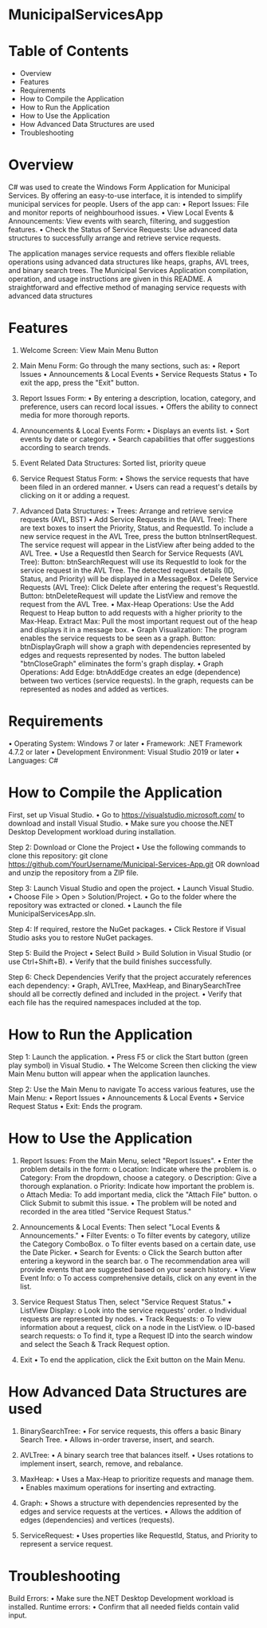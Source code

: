 # MunicipalServicesApp

# Table of Contents
- Overview	
- Features	
- Requirements	
- How to Compile the Application	
- How to Run the Application	
- How to Use the Application	
- How Advanced Data Structures are used	
- Troubleshooting	

# Overview

C# was used to create the Windows Form Application for Municipal Services. By offering an easy-to-use interface, it is intended to simplify municipal services for people. Users of the app can: 
•	Report Issues: File and monitor reports of neighbourhood issues.
•	View Local Events & Announcements: View events with search, filtering, and suggestion features. 
•	Check the Status of Service Requests: Use advanced data structures to successfully arrange and retrieve service requests.

The application manages service requests and offers flexible reliable operations using advanced data structures like heaps, graphs, AVL trees, and binary search trees. The Municipal Services Application compilation, operation, and usage instructions are given in this README. A straightforward and effective method of managing service requests with advanced data structures

# Features
1.	Welcome Screen: View Main Menu Button

2.	Main Menu Form: Go through the many sections, such as:
•	Report Issues 
•	Announcements & Local Events
•	Service Requests Status 
•	To exit the app, press the "Exit" button.

3.	Report Issues Form:
•	By entering a description, location, category, and preference, users can record local issues.
•	Offers the ability to connect media for more thorough reports.

4.	Announcements & Local Events Form:
•	Displays an events list.
•	Sort events by date or category.
•	Search capabilities that offer suggestions according to search trends.

5.	Event Related Data Structures: Sorted list, priority queue

6.	Service Request Status Form:
•	Shows the service requests that have been filed in an ordered manner.
•	Users can read a request's details by clicking on it or adding a request.

7.	Advanced Data Structures:
•	Trees: Arrange and retrieve service requests (AVL, BST) 
•	Add Service Requests in the (AVL Tree): There are text boxes to insert the Priority, Status, and RequestId. To include a new service request in the AVL Tree, press the button btnInsertRequest. The service request will appear in the ListView after being added to the AVL Tree.
•	Use a RequestId then Search for Service Requests (AVL Tree): Button: btnSearchRequest will use its RequestId to look for the service request in the AVL Tree. The detected request details (ID, Status, and Priority) will be displayed in a MessageBox.
•	Delete Service Requests (AVL Tree): Click Delete after entering the request's RequestId. Button: btnDeleteRequest will update the ListView and remove the request from the AVL Tree.
•	Max-Heap Operations: Use the Add Request to Heap button to add requests with a higher priority to the Max-Heap. Extract Max: Pull the most important request out of the heap and displays it in a message box.
•	Graph Visualization: The program enables the service requests to be seen as a graph. Button: btnDisplayGraph will show a graph with dependencies represented by edges and requests represented by nodes. The button labeled "btnCloseGraph" eliminates the form's graph display.
•	Graph Operations: Add Edge: btnAddEdge creates an edge (dependence) between two vertices (service requests). In the graph, requests can be represented as nodes and added as vertices.

# Requirements
•	Operating System: Windows 7 or later
•	Framework: .NET Framework 4.7.2 or later 
•	Development Environment: Visual Studio 2019 or later
•	Languages: C#

# How to Compile the Application
First, set up Visual Studio. 
•	Go to https://visualstudio.microsoft.com/ to download and install Visual Studio. 
•	Make sure you choose the.NET Desktop Development workload during installation.

Step 2: Download or Clone the Project 
•	Use the following commands to clone this repository: git clone https://github.com/YourUsername/Municipal-Services-App.git OR download and unzip the repository from a ZIP file. 

Step 3: Launch Visual Studio and open the project. 
•	Launch Visual Studio. 
•	Choose File > Open > Solution/Project. 
•	Go to the folder where the repository was extracted or cloned. 
•	Launch the file MunicipalServicesApp.sln. 

Step 4: If required, restore the NuGet packages. 
•	Click Restore if Visual Studio asks you to restore NuGet packages. 

Step 5: Build the Project 
•	Select Build > Build Solution in Visual Studio (or use Ctrl+Shift+B). 
•	Verify that the build finishes successfully.

Step 6: Check Dependencies
Verify that the project accurately references each dependency:
•	Graph, AVLTree, MaxHeap, and BinarySearchTree should all be correctly defined and included in the project.
•	Verify that each file has the required namespaces included at the top.

# How to Run the Application
Step 1: Launch the application.
•	Press F5 or click the Start button (green play symbol) in Visual Studio. 
•	The Welcome Screen then clicking the view Main Menu button will appear when the application launches.

Step 2: Use the Main Menu to navigate
To access various features, use the Main Menu:
•	Report Issues
•	Announcements & Local Events
•	Service Request Status
•	Exit: Ends the program.

# How to Use the Application
1.	Report Issues: 
From the Main Menu, select "Report Issues".
•	Enter the problem details in the form: 
o	Location: Indicate where the problem is. 
o	Category: From the dropdown, choose a category. 
o	Description: Give a thorough explanation. 
o	Priority: Indicate how important the problem is. 
o	Attach Media: To add important media, click the "Attach File" button. 
o	Click Submit to submit this issue. 
•	The problem will be noted and recorded in the area titled "Service Request Status."

2.	Announcements & Local Events:
Then select "Local Events & Announcements." 
•	Filter Events: 
o	To filter events by category, utilize the Category ComboBox. 
o	To filter events based on a certain date, use the Date Picker. 
•	Search for Events: 
o	Click the Search button after entering a keyword in the search bar.
o	The recommendation area will provide events that are suggested based on your search history.
•	View Event Info:
o	To access comprehensive details, click on any event in the list.

3.	Service Request Status
Then, select "Service Request Status."
•	ListView Display:
o	Look into the service requests' order.
o	Individual requests are represented by nodes.
•	Track Requests:
o	To view information about a request, click on a node in the ListView.
o	ID-based search requests:
o	To find it, type a Request ID into the search window and select the Seach & Track Request option.

4.	Exit
•	To end the application, click the Exit button on the Main Menu.

# How Advanced Data Structures are used
1. BinarySearchTree: 
•	For service requests, this offers a basic Binary Search Tree.
•	Allows in-order traverse, insert, and search.

2. AVLTree:
•	A binary search tree that balances itself.
•	Uses rotations to implement insert, search, remove, and rebalance.

3. MaxHeap:
•	Uses a Max-Heap to prioritize requests and manage them.
•	Enables maximum operations for inserting and extracting.

4. Graph:
•	Shows a structure with dependencies represented by the edges and service requests at the vertices.
•	Allows the addition of edges (dependencies) and vertices (requests).

5. ServiceRequest:
•	Uses properties like RequestId, Status, and Priority to represent a service request.

# Troubleshooting
Build Errors: 
•	Make sure the.NET Desktop Development workload is installed. 
Runtime errors: 
•	Confirm that all needed fields contain valid input. 


